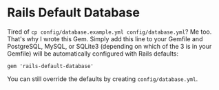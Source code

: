 # Rails Default Database

Tired of `cp config/database.example.yml config/database.yml`? Me too.
That's why I wrote this Gem.  Simply add this line to your Gemfile and
PostgreSQL, MySQL, or SQLite3 (depending on which of the 3 is in your
Gemfile) will be automatically configured with Rails defaults:

    gem 'rails-default-database'

You can still override the defaults by creating `config/database.yml`.
